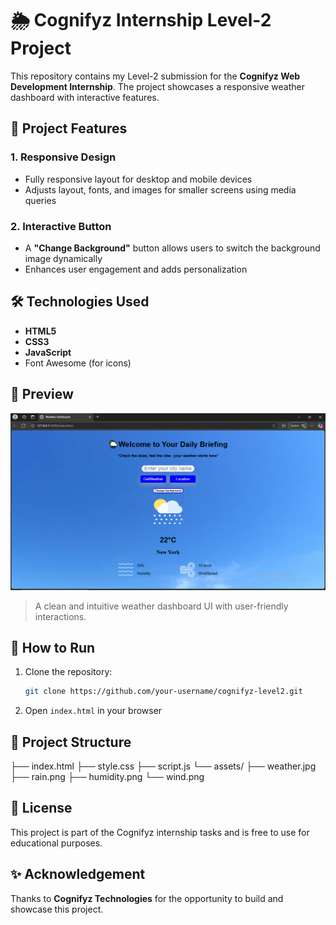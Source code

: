 # 🌦️ Cognifyz Internship Level-2 Project

This repository contains my Level-2 submission for the **Cognifyz Web Development Internship**. The project showcases a responsive weather dashboard with interactive features.

## 📌 Project Features

### 1. **Responsive Design**
- Fully responsive layout for desktop and mobile devices
- Adjusts layout, fonts, and images for smaller screens using media queries

### 2. **Interactive Button**
- A **"Change Background"** button allows users to switch the background image dynamically
- Enhances user engagement and adds personalization

## 🛠️ Technologies Used
- **HTML5**
- **CSS3**
- **JavaScript**
- Font Awesome (for icons)

## 📸 Preview

![Preview](assets/preview.png)

> A clean and intuitive weather dashboard UI with user-friendly interactions.

## 🚀 How to Run
1. Clone the repository:
   ```bash
   git clone https://github.com/your-username/cognifyz-level2.git

2. Open `index.html` in your browser

## 📂 Project Structure

├── index.html
├── style.css
├── script.js
└── assets/
    ├── weather.jpg
    ├── rain.png
    ├── humidity.png
    └── wind.png

## 📃 License

This project is part of the Cognifyz internship tasks and is free to use for educational purposes.

## ✨ Acknowledgement

Thanks to **Cognifyz Technologies** for the opportunity to build and showcase this project.
